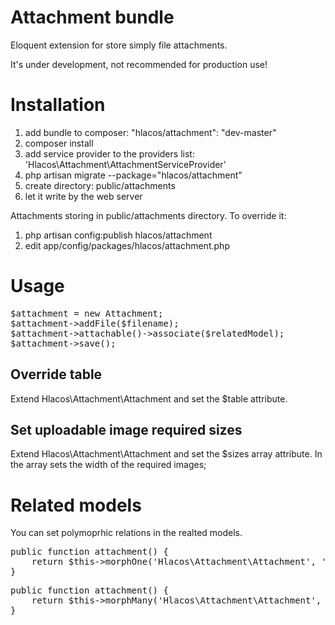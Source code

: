 # Attachment bundle

Eloquent extension for store simply file attachments.

It's under development, not recommended for production use!

# Installation

1. add bundle to composer: "hlacos/attachment": "dev-master"
2. composer install
3. add service provider to the providers list: 'Hlacos\Attachment\AttachmentServiceProvider'
4. php artisan migrate --package="hlacos/attachment"
5. create directory: public/attachments
6. let it write by the web server

Attachments storing in public/attachments directory.
To override it:

1. php artisan config:publish hlacos/attachment
2. edit app/config/packages/hlacos/attachment.php

# Usage

<pre>
$attachment = new Attachment;
$attachment->addFile($filename);
$attachment->attachable()->associate($relatedModel);
$attachment->save();
</pre>

## Override table

Extend Hlacos\Attachment\Attachment and set the $table attribute.

## Set uploadable image required sizes

Extend Hlacos\Attachment\Attachment and set the $sizes array attribute.
In the array sets the width of the required images;

# Related models

You can set polymoprhic relations in the realted models.

<pre>
public function attachment() {
    return $this->morphOne('Hlacos\Attachment\Attachment', 'attachable');
}
</pre>

<pre>
public function attachment() {
    return $this->morphMany('Hlacos\Attachment\Attachment', 'attachable');
}
</pre>
